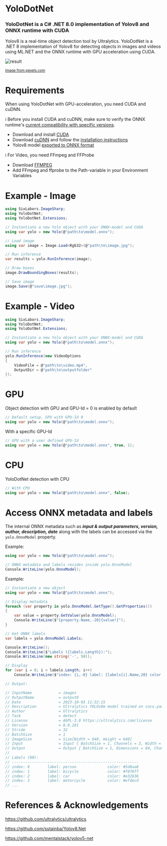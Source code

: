 # YoloDotNet

### YoloDotNet is a C# .NET 8.0 implementation of Yolov8 and ONNX runtime with CUDA

Yolov8 is a real-time object detection tool by Ultralytics. YoloDotNet is a .NET 8 implementation of Yolov8 for detecting objects in images and videos using ML.NET and the ONNX runtime with GPU acceleration using CUDA.

![result](https://github.com/NickSwardh/YoloDotNet/assets/35733515/626b3c97-fdc6-47b8-bfaf-c3a7701721da)

<sup>[image from pexels.com](https://www.pexels.com/photo/men-s-brown-coat-842912/)</sup>

# Requirements
When using YoloDotNet with GPU-acceleration, you need CUDA and cuDNN.

:information_source: Before you install CUDA and cuDNN, make sure to verify the ONNX runtime's [current compatibility with specific versions](https://onnxruntime.ai/docs/execution-providers/CUDA-ExecutionProvider.html#requirements).

- Download and install [CUDA](https://developer.nvidia.com/cuda-downloads)
- Download [cuDNN](https://developer.nvidia.com/cudnn) and follow the [installation instructions](https://docs.nvidia.com/deeplearning/cudnn/install-guide/index.html#install-windows)
- Yolov8 model [exported to ONNX format](https://docs.ultralytics.com/modes/export/#usage-examples)

:information_source: For Video, you need FFmpeg and FFProbe
- Download [FFMPEG](https://ffmpeg.org/download.html)
- Add FFmpeg and ffprobe to the Path-variable in your Environment Variables
  
# Example - Image

```csharp
using SixLabors.ImageSharp;
using YoloDotNet;
using YoloDotNet.Extensions;

// Instantiate a new Yolo object with your ONNX-model and CUDA
using var yolo = new Yolo(@"path\to\model.onnx");

// Load image
using var image = Image.Load<Rgb32>(@"path\to\image.jpg");

// Run inference
var results = yolo.RunInference(image);

// Draw boxes
image.DrawBoundingBoxes(results);

// Save image
image.Save(@"save\image.jpg");
```

# Example - Video

```csharp
using SixLabors.ImageSharp;
using YoloDotNet;
using YoloDotNet.Extensions;

// Instantiate a new Yolo object with your ONNX-model and CUDA
using var yolo = new Yolo(@"path\to\model.onnx");

// Run inference
yolo.RunInference(new VideoOptions
{
    VideoFile = @"path\to\video.mp4",
    OutputDir = @"path\to\outputfolder"
});
```

# GPU

Object detection with GPU and GPU-Id = 0 is enabled by default

```csharp
// Default setup. GPU with GPU-Id 0
using var yolo = new Yolo(@"path\to\model.onnx");
```

With a specific GPU-Id

```csharp
// GPU with a user defined GPU-Id
using var yolo = new Yolo(@"path\to\model.onnx", true, 1);
```
# CPU

YoloDotNet detection with CPU

```csharp
// With CPU
using var yolo = new Yolo(@"path\to\model.onnx", false);
```

# Access ONNX metadata and labels

The internal ONNX metadata such as ***input & output parameters, version, author, description, date*** along with the labels can be accessed via the `yolo.OnnxModel` property.

Example:

```csharp
using var yolo = new Yolo(@"path\to\model.onnx");

// ONNX metadata and labels resides inside yolo.OnnxModel
Console.WriteLine(yolo.OnnxModel);
```

Example:

```csharp
// Instantiate a new object
using var yolo = new Yolo(@"path\to\model.onnx");

// Display metadata
foreach (var property in yolo.OnnxModel.GetType().GetProperties())
{
    var value = property.GetValue(yolo.OnnxModel);
    Console.WriteLine($"{property.Name,-20}{value!}");
}

// Get ONNX labels
var labels = yolo.OnnxModel.Labels;

Console.WriteLine();
Console.WriteLine($"Labels ({labels.Length}):");
Console.WriteLine(new string('-', 58));

// Display
for (var i = 0; i < labels.Length; i++)
    Console.WriteLine($"index: {i,-8} label: {labels[i].Name,20} color: {labels[i].Color}");

// Output:

// InputName            = images
// OutputName           = output0
// Date                 = 2023-10-03 11:32:15
// Description          = Ultralytics YOLOv8m model trained on coco.yaml
// Author               = Ultralytics
// Task                 = detect
// License              = AGPL-3.0 https://ultralytics.com/license
// Version              = 8.0.181
// Stride               = 32
// BatchSize            = 1
// ImageSize            = Size[Width = 640, Height = 640]
// Input                = Input { BatchSize = 1, Channels = 3, Width = 640, Height = 640 }
// Output               = Output { BatchSize = 1, Dimensions = 84, Channels = 8400 }
//
// Labels (80):
// ---------------------------------------------------------
// index: 0        label: person              color: #5d8aa8
// index: 1        label: bicycle             color: #f0f8ff
// index: 2        label: car                 color: #e32636
// index: 3        label: motorcycle          color: #efdecd
// ...
```

# References & Acknowledgements

https://github.com/ultralytics/ultralytics

https://github.com/sstainba/Yolov8.Net

https://github.com/mentalstack/yolov5-net

